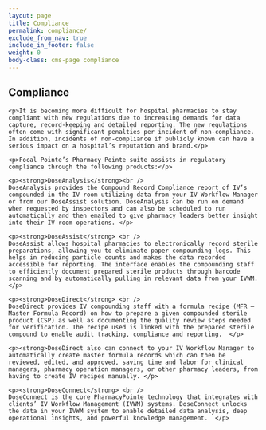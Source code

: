```yaml
---
layout: page
title: Compliance
permalink: compliance/
exclude_from_nav: true
include_in_footer: false
weight: 0
body-class: cms-page compliance
---
```


<div class="content">
	<h2>Compliance</h2>

 

	<p>It is becoming more difficult for hospital pharmacies to stay compliant with new regulations due to increasing demands for data capture, record-keeping and detailed reporting. The new regulations often come with significant penalties per incident of non-compliance. In addition, incidents of non-compliance if publicly known can have a serious impact on a hospital’s reputation and brand.</p> 

	<p>Focal Pointe’s Pharmacy Pointe suite assists in regulatory compliance through the following products:</p>  

	<p><strong>DoseAnalysis</strong><br />
	DoseAnalysis provides the Compound Record Compliance report of IV’s compounded in the IV room utilizing data from your IV Workflow Manager or from our DoseAssist solution. DoseAnalysis can be run on demand when requested by inspectors and can also be scheduled to run automatically and then emailed to give pharmacy leaders better insight into their IV room operations. </p>

	<p><strong>DoseAssist</strong> <br />
	DoseAssist allows hospital pharmacies to electronically record sterile preparations, allowing you to eliminate paper compounding logs. This helps in reducing particle counts and makes the data recorded accessible for reporting. The interface enables the compounding staff to efficiently document prepared sterile products through barcode scanning and by automatically pulling in relevant data from your IVWM. </p> 

	<p><strong>DoseDirect</strong> <br />
	DoseDirect provides IV compounding staff with a formula recipe (MFR – Master Formula Record) on how to prepare a given compounded sterile product (CSP) as well as documenting the quality review steps needed for verification. The recipe used is linked with the prepared sterile compound to enable audit tracking, compliance and reporting.  </p>

	<p><strong>DoseDirect also can connect to your IV Workflow Manager to automatically create master formula records which can then be reviewed, edited, and approved, saving time and labor for clinical managers, pharmacy operation managers, or other pharmacy leaders, from having to create IV recipes manually. </p>

	<p><strong>DoseConnect</strong> <br />
	DoseConnect is the core PharmacyPointe technology that integrates with clients’ IV Workflow Management (IVWM) systems. DoseConnect unlocks the data in your IVWM system to enable detailed data analysis, deep operational insights, and powerful knowledge management.  </p>
</div>
